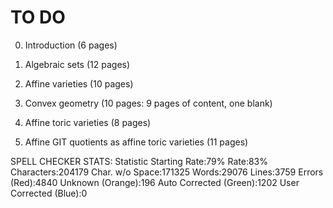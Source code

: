 # TO DO
0. Introduction (6 pages)

1. Algebraic sets (12 pages)

2. Affine varieties (10 pages)

3. Convex geometry (10 pages: 9 pages of content, one blank)

4. Affine toric varieties (8 pages)

5. Affine GIT quotients as affine toric varieties (11 pages)

SPELL CHECKER STATS:
Statistic
Starting Rate:79%
Rate:83%
Characters:204179
Char. w/o Space:171325
Words:29076
Lines:3759
Errors (Red):4840
Unknown (Orange):196
Auto Corrected (Green):1202
User Corrected (Blue):0
